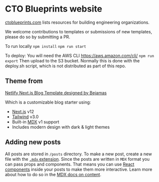 # CTO Blueprints website

[ctoblueprints.com](https://ctoblueprints.com) lists resources for building engineering organizations.

We welcome contributions to templates or submissions of new templates, please do so by submitting a PR.

To run locally 
`npm install`
`npm run start`

To deploy:
You will need the AWS CLI https://aws.amazon.com/cli/
`npm run export`
Then upload to the S3 bucket. Normally this is done with the deploy.sh script, which is not distributed as part of this repo.


## Theme from 
[Netlify Next.js Blog Template designed by Bejamas](https://github.com/netlify-templates/nextjs-blog-theme)

Which is a customizable blog starter using:

- [Next.js](https://github.com/vercel/next.js) v12
- [Tailwind](https://tailwindcss.com/) v3.0
- Built-in [MDX](https://mdxjs.com/) v1 support
- Includes modern design with dark & light themes



## Adding new posts
All posts are stored in `/posts` directory. To make a new post, create a new file with the [`.mdx` extension](https://mdxjs.com/).
Since the posts are written in `MDX` format you can pass props and components. That means you can use [React components](https://reactjs.org/docs/components-and-props.html) inside your posts to make them more interactive. Learn more about how to do so in the [MDX docs on content](https://mdxjs.com/docs/using-mdx/#components).
